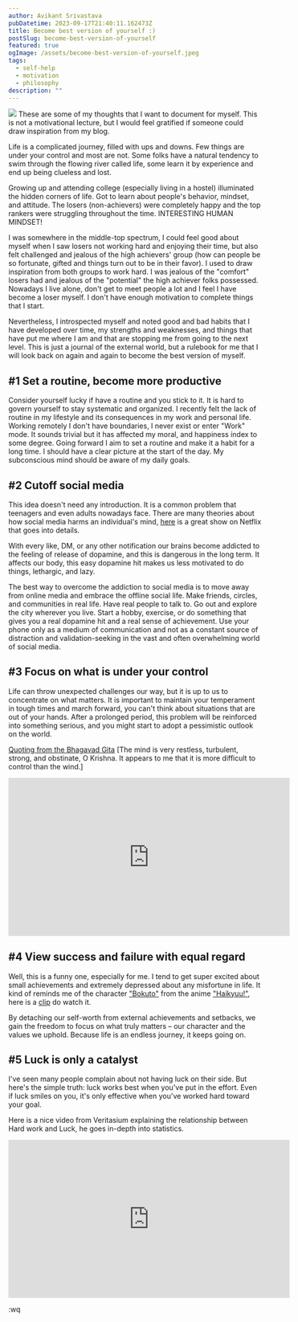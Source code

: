 ```yaml
---
author: Avikant Srivastava
pubDatetime: 2023-09-17T21:40:11.162473Z
title: Become best version of yourself :)
postSlug: become-best-version-of-yourself
featured: true
ogImage: /assets/become-best-version-of-yourself.jpeg
tags:
  - self-help
  - motivation
  - philosophy
description: ""
---
```

![](/assets/become-best-version-of-yourself.jpeg)
These are some of my thoughts that I want to document for myself. This is not a motivational lecture, but I would feel gratified if someone could draw inspiration from my blog.

Life is a complicated journey, filled with ups and downs. Few things are under your control and most are not. Some folks have a natural tendency to swim through the flowing river called life, some learn it by experience and end up being clueless and lost.

Growing up and attending college (especially living in a hostel) illuminated the hidden corners of life. Got to learn about people's behavior, mindset, and attitude. The losers (non-achievers) were completely happy and the top rankers were struggling throughout the time. INTERESTING HUMAN MINDSET!

I was somewhere in the middle-top spectrum, I could feel good about myself when I saw losers not working hard and enjoying their time, but also felt challenged and jealous of the high achievers' group (how can people be so fortunate, gifted and things turn out to be in their favor).
I used to draw inspiration from both groups to work hard. I was jealous of the "comfort" losers had and jealous of the "potential" the high achiever folks possessed. Nowadays I live alone, don't get to meet people a lot and I feel I have become a loser myself. I don't have enough motivation to complete things that I start.

Nevertheless, I introspected myself and noted good and bad habits that I have developed over time, my strengths and weaknesses, and things that have put me where I am and that are stopping me from going to the next level. This is just a journal of the external world, but a rulebook for me that I will look back on again and again to become the best version of myself.

## #1 Set a routine, become more productive
Consider yourself lucky if have a routine and you stick to it. It is hard to govern yourself to stay systematic and organized. I recently felt the lack of routine in my lifestyle and its consequences in my work and personal life. Working remotely I don't have boundaries, I never exist or enter "Work" mode. It sounds trivial but it has affected my moral, and happiness index to some degree.
Going forward I aim to set a routine and make it a habit for a long time. I should have a clear picture at the start of the day. My subconscious mind should be aware of my daily goals.

## #2 Cutoff social media
This idea doesn't need any introduction. It is a common problem that teenagers and even adults nowadays face. There are many theories about how social media harms an individual's mind, [here](https://www.netflix.com/title/81254224) is a great show on Netflix that goes into details.

With every like, DM, or any other notification our brains become addicted to the feeling of release of dopamine, and this is dangerous in the long term. It affects our body, this easy dopamine hit makes us less motivated to do things, lethargic, and lazy.

The best way to overcome the addiction to social media is to move away from online media and embrace the offline social life. Make friends, circles, and communities in real life. Have real people to talk to. Go out and explore the city wherever you live. Start a hobby, exercise, or do something that gives you a real dopamine hit and a real sense of achievement.
Use your phone only as a medium of communication and not as a constant source of distraction and validation-seeking in the vast and often overwhelming world of social media.


## #3 Focus on what is under your control
Life can throw unexpected challenges our way, but it is up to us to concentrate on what matters. It is important to maintain your temperament in tough times and march forward, you can't think about situations that are out of your hands. After a prolonged period, this problem will be reinforced into something serious, and you might start to adopt a pessimistic outlook on the world.

[Quoting from the Bhagavad Gita](https://www.holy-bhagavad-gita.org/chapter/6/verse/34) [The mind is very restless, turbulent, strong, and obstinate, O Krishna. It appears to me that it is more difficult to control than the wind.]

<iframe width="560" height="315" src="https://www.youtube.com/embed/rhukjUn6GfI?si=YBgO8wRsBsgsq35e" title="YouTube video player" frameborder="0" allow="accelerometer; autoplay; clipboard-write; encrypted-media; gyroscope; picture-in-picture; web-share" allowfullscreen></iframe>



## #4 View success and failure with equal regard
Well, this is a funny one, especially for me. I tend to get super excited about small achievements and extremely depressed about any misfortune in life. It kind of reminds me of the character ["Bokuto"](https://haikyuu.fandom.com/wiki/K%C5%8Dtar%C5%8D_Bokuto) from the anime ["Haikyuu!"](https://www.imdb.com/title/tt3398540/), here is a [clip](https://www.youtube.com/watch?v=igFVJcG3CKs) do watch it.

By detaching our self-worth from external achievements and setbacks, we gain the freedom to focus on what truly matters – our character and the values we uphold. Because life is an endless journey, it keeps going on.


## #5 Luck is only a catalyst
I've seen many people complain about not having luck on their side. But here's the simple truth: luck works best when you've put in the effort. Even if luck smiles on you, it's only effective when you've worked hard toward your goal.

Here is a nice video from Veritasium explaining the relationship between Hard work and Luck, he goes in-depth into statistics.
<iframe width="560" height="315" src="https://www.youtube.com/embed/3LopI4YeC4I?si=VVyMt_6LBW5mh0Xn" title="YouTube video player" frameborder="0" allow="accelerometer; autoplay; clipboard-write; encrypted-media; gyroscope; picture-in-picture; web-share" allowfullscreen></iframe>

:wq